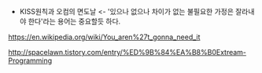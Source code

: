 * KISS원칙과 오컴의 면도날 <- '있으나 없으나 차이가 없는 불필요한 가정은 잘라내야 한다'라는 용어는 중요할듯 하다.

https://en.wikipedia.org/wiki/You_aren%27t_gonna_need_it

http://spacelawn.tistory.com/entry/%ED%9B%84%EA%B8%B0Extream-Programming
